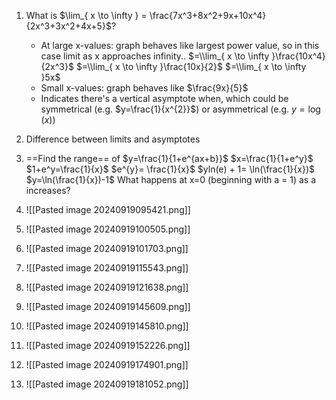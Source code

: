  1. What is $\lim_{ x \to \infty } = \frac{7x^3+8x^2+9x+10x^4}{2x^3+3x^2+4x+5}$?
	- At large x-values: graph behaves like largest power value, so in this case limit as x approaches infinity.. 
		$=\\lim_{ x \to \infty }\frac{10x^4}{2x^3}$
		$=\\lim_{ x \to \infty }\frac{10x}{2}$
		$=\\lim_{ x \to \infty }5x$ 
	- Small x-values: graph behaves like $\frac{9x}{5}$
	- Indicates there's a vertical asymptote when, which could be symmetrical (e.g. $y=\frac{1}{x^{2}}$) or asymmetrical (e.g. $y=\log(x)$)


2. Difference between limits and asymptotes 

3. ==Find the range== of $y=\frac{1}{1+e^{ax+b}}$
			$x=\frac{1}{1+e^y}$
			$1+e^y=\frac{1}{x}$
			$e^{y}= \frac{1}{x}$
			$yln(e) + 1= \ln(\frac{1}{x})$
			$y=\ln(\frac{1}{x})-1$
			What happens at x=0 (beginning with a = 1) as a increases?

4.  ![[Pasted image 20240919095421.png]]

5. ![[Pasted image 20240919100505.png]]

6. ![[Pasted image 20240919101703.png]]

7. ![[Pasted image 20240919115543.png]]

8. ![[Pasted image 20240919121638.png]]

9. ![[Pasted image 20240919145609.png]]

10. ![[Pasted image 20240919145810.png]]

11. ![[Pasted image 20240919152226.png]]

12. ![[Pasted image 20240919174901.png]]

13. ![[Pasted image 20240919181052.png]]